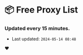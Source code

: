 # :package: Free Proxy List
### Updated every 15 minutes.

- Last updated: `2024-05-14 08:48`

:heart:
